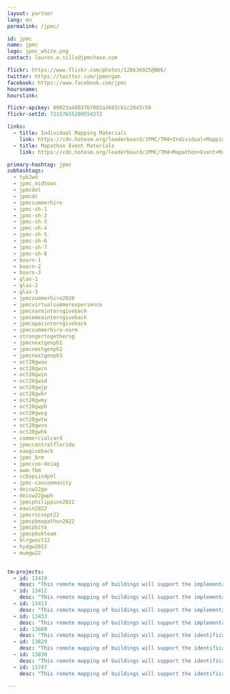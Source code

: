 ```yaml
---
layout: partner
lang: en
permalink: /jpmc/

id: jpmc
name: jpmc
logo: jpmc_white.png
contact: lauren.e.sills@jpmchase.com

flickr: https://www.flickr.com/photos/126636925@N06/
twitter: https://twitter.com/jpmorgan
facebook: https://www.facebook.com/jpmc
hoursname:
hourslink:

flickr-apikey: 09023a48037b7882a3683cb1c2043c50
flickr-setId: 72157655209554272

links:
  - title: Individual Mapping Materials
    link: https://cdn.hotosm.org/leaderboard/JPMC/TM4+Individual+Mapping+Materials.zip
  - title: Mapathon Event Materials
    link: https://cdn.hotosm.org/leaderboard/JPMC/TM4+Mapathon+Event+Materials.zip

primary-hashtag: jpmc
subhashtags:
  - tyk2wd
  - jpmc_midtown
  - jpmcdel
  - jpmcdc
  - jpmcsummerhire
  - jpmc-sh-1
  - jpmc-sh-2
  - jpmc-sh-3
  - jpmc-sh-4
  - jpmc-sh-5
  - jpmc-sh-6
  - jpmc-sh-7
  - jpmc-sh-8
  - bourn-1
  - bourn-2
  - bourn-3
  - glas-1
  - glas-2
  - glas-3
  - jpmcsummerhire2020
  - jpmcvirtualsummerexperience
  - jpmcnarminterngiveback
  - jpmcemeainterngiveback
  - jpmcapacinterngiveback
  - jpmcsummerhire-narm
  - strongertogethersg
  - jpmcnextgenph1
  - jpmcnextgenph2
  - jpmcnextgenph3
  - oct20gwau
  - oct20gwcn
  - oct20gwin
  - oct20gwid
  - oct20gwjp
  - oct20gwkr
  - oct20gwmy
  - oct20gwph
  - oct20gwsg
  - oct20gwtw
  - oct20gwvn
  - oct20gwhk
  - commercialcard
  - jpmccentralflorida
  - eawgiveback
  - jpmc_brm
  - jpmccoo-deiag
  - awm-fbm
  - ccbopsindphl
  - jpmc-caocommunity
  - deicw22gw
  - deicw22gwph
  - jpmcphilippine2022
  - eawin2022
  - jpmcrccsept22   
  - jpmcpbmapathon2022
  - jpmcpbito
  - jpmcpbukteam
  - blrgwoct22
  - hydgw2022
  - mumgw22

  
tm-projects:
  - id: 13419
    desc: "This remote mapping of buildings will support the implementation of planned activities and largely the generation of data for humanitarian activities in the identified provinces."
  - id: 13412
    desc: "This remote mapping of buildings will support the implementation of planned activities and largely the generation of data for humanitarian activities in the identified provinces."
  - id: 13413
    desc: "This remote mapping of buildings will support the implementation of planned activities and largely the generation of data for humanitarian activities in the identified provinces."
  - id: 13433
    desc: "This remote mapping of buildings will support the implementation of planned activities and largely the generation of data for humanitarian activities in the identified provinces."
  - id: 13689
    desc: "This remote mapping of buildings will support the identification and characterization of settlements, as well as the implementation of planned activities and largely the generation of data for humanitarian activities."
  - id: 13829
    desc: "This remote mapping of buildings will support the identification and characterization of settlements, as well as the implementation of planned activities and largely the generation of data for humanitarian activities."
  - id: 13830
    desc: "This remote mapping of buildings will support the identification and characterization of settlements, as well as the implementation of planned activities and largely the generation of data for humanitarian activities."
  - id: 13747
    desc: "This remote mapping of buildings will support the identification and characterization of settlements, as well as the implementation of planned activities and largely the generation of data for humanitarian activities."
   
---
```

